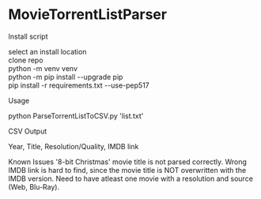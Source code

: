 # MovieTorrentListParser

Install script

select an install location  
clone repo  
python -m venv venv  
python -m pip install --upgrade pip  
pip install -r requirements.txt --use-pep517

Usage

python ParseTorrentListToCSV.py 'list.txt'

CSV Output

Year, Title, Resolution/Quality, IMDB link

Known Issues
'8-bit Christmas' movie title is not parsed correctly.
Wrong IMDB link is hard to find, since the movie title is NOT overwritten with the IMDB version.
Need to have atleast one movie with a resolution and source (Web, Blu-Ray).

